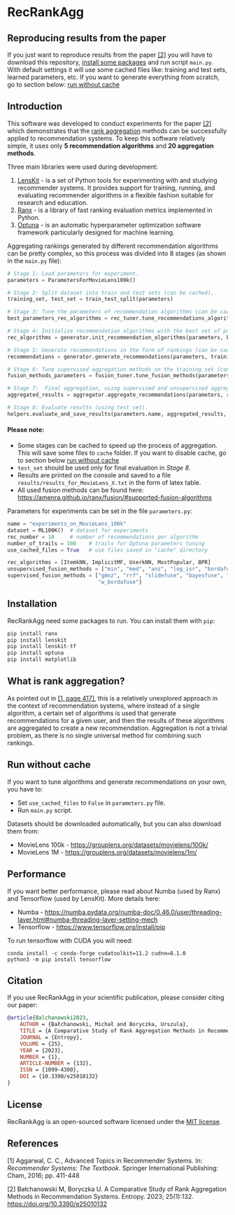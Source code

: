 # RecRankAgg

## Reproducing results from the paper
If you just want to reproduce results from the paper [[2]](#2) you will have to download this repository, [install some packages](#installation)
and run script `main.py`. With default settings it will use some cached files like: training and test sets, learned parameters, etc.
If you want to generate everything from scratch, go to section below: [run without cache](#run-without-cache)

## Introduction
This software was developed to conduct experiments for the paper [[2]](#2) 
which demonstrates that the [rank aggregation](#what-is-rank-aggregation) methods can be successfully applied to recommendation systems. 
To keep this software relatively simple, it uses only **5 recommendation algorithms** and **20 aggregation methods**.

Three main libraries were used during development:
1. [LensKit](https://github.com/lenskit/lkpy) - is a set of Python tools for experimenting with and studying recommender systems. It provides support for training, running, and evaluating recommender algorithms in a flexible fashion suitable for research and education.
2. [Ranx](https://github.com/AmenRa/ranx) - is a library of fast ranking evaluation metrics implemented in Python.
3. [Optuna](https://github.com/optuna/optuna) - is an automatic hyperparameter optimization software framework particularly designed for machine learning.

Aggregating rankings generated by different recommendation algorithms can be pretty complex,
so this process was divided into 8 stages (as shown in the `main.py` file):
```python
# Stage 1: Load parameters for experiment.
parameters = ParametersForMovieLens100k()

# Stage 2: Split dataset into train and test sets (can be cached).
training_set, test_set = train_test_split(parameters)

# Stage 3: Tune the parameters of recommendation algorithms (can be cached).
best_parameters_rec_algorithms = rec_tuner.tune_recommendations_algorithms(parameters, training_set)

# Stage 4: Initialize recommendation algorithms with the best set of parameters found in stage 3.
rec_algorithms = generator.init_recommendation_algorithms(parameters, best_parameters_rec_algorithms)

# Stage 5: Generate recommendations in the form of rankings (can be cached).
recommendations = generator.generate_recommendations(parameters, training_set, rec_algorithms)

# Stage 6: Tune supervised aggregation methods on the training set (can be cached).
fusion_methods_parameters = fusion_tuner.tune_fusion_methods(parameters, training_set, rec_algorithms)

# Stage 7:  Final aggregation, using supervised and unsupervised aggregation methods.
aggregated_results = aggregator.aggregate_recommendations(parameters, recommendations, fusion_methods_parameters)

# Stage 8: Evaluate results (using test set).
helpers.evaluate_and_save_results(parameters.name, aggregated_results, best_parameters_rec_algorithms, test_set)
```

#### Please note:
* Some stages can be cached to speed up the process of aggregation. This will save some files to `cache` folder. If you want to disable cache, go to section below [run without cache](#run-without-cache)
* `test_set` should be used only for final evaluation in *Stage 8*.
* Results are printed on the console and saved to a file `results/results_for_MovieLens_X.txt` in the form of latex table.
* All used fusion methods can be found here: https://amenra.github.io/ranx/fusion/#supported-fusion-algorithms

Parameters for experiments can be set in the file `parameters.py`:
```python
name = "experiments_on_MovieLens_100k"
dataset = ML100K()  # dataset for experiments
rec_number = 10     # number of recommendations per algorithm
number_of_trails = 100    # trails for Optuna parameters tuning
use_cached_files = True   # use files saved in "cache" directory

rec_algorithms = [ItemkNN, ImplicitMF, UserkNN, MostPopular, BPR]
unsupervised_fusion_methods = ["min", "med", "anz", "log_isr", "bordafuse", "condorcet", "max", "sum", "mnz", "isr"]
supervised_fusion_methods = ["gmnz", "rrf", "slidefuse", "bayesfuse", "wmnz", "rbc", "logn_isr", "posfuse", "wsum",
                             "w_bordafuse"]
```

## Installation
RecRankAgg need some packages to run. You can install them with `pip`:
```python
pip install ranx
pip install lenskit
pip install lenskit-tf
pip install optuna
pip install matplotlib
```

## What is rank aggregation?
As pointed out in [[1, page 417]](#1), this is a relatively unexplored approach in the context of 
recommendation systems, where instead of a single algorithm, 
a certain set of algorithms is used that generate recommendations for a given user, 
and then the results of these algorithms are aggregated to create
a new recommendation. Aggregation is not a trivial problem,
as there is no single universal method for combining such rankings.

## Run without cache
If you want to tune algorithms and generate recommendations on your own, you have to:
* Set `use_cached_files` to `False` in `parameters.py` file. 
* Run `main.py` script.

Datasets should be downloaded automatically, but you can also download them from:
* MovieLens 100k - https://grouplens.org/datasets/movielens/100k/
* MovieLens 1M - https://grouplens.org/datasets/movielens/1m/

## Performance
If you want better performance, please read about Numba (used by Ranx) and Tensorflow (used by LensKit). More details here:
- Numba - https://numba.pydata.org/numba-doc/0.46.0/user/threading-layer.html#numba-threading-layer-setting-mech
- Tensorflow - https://www.tensorflow.org/install/pip

To run tensorflow with CUDA you will need:
```
conda install -c conda-forge cudatoolkit=11.2 cudnn=8.1.0
python3 -m pip install tensorflow
```

## Citation
If you use RecRankAgg in your scientific publication, please consider citing our paper:

```bibtex
@article{Balchanowski2023,
	AUTHOR = {Bałchanowski, Michał and Boryczka, Urszula},
	TITLE = {A Comparative Study of Rank Aggregation Methods in Recommendation Systems},
	JOURNAL = {Entropy},
	VOLUME = {25},
	YEAR = {2023},
	NUMBER = {1},
	ARTICLE-NUMBER = {132},
	ISSN = {1099-4300},
	DOI = {10.3390/e25010132}
}
```

## License
RecRankAgg is an open-sourced software licensed under the [MIT license](LICENSE.md).

## References
<a id="1">[1]</a>
Aggarwal, C. C.,
Advanced Topics in Recommender Systems.
In: *Recommender Systems: The Textbook*.
Springer International Publishing:
Cham, 2016;
pp. 411-448

<a id="2">[2]</a>
Bałchanowski M, Boryczka U. A Comparative Study of Rank Aggregation Methods in Recommendation Systems. Entropy. 2023; 25(1):132. https://doi.org/10.3390/e25010132
